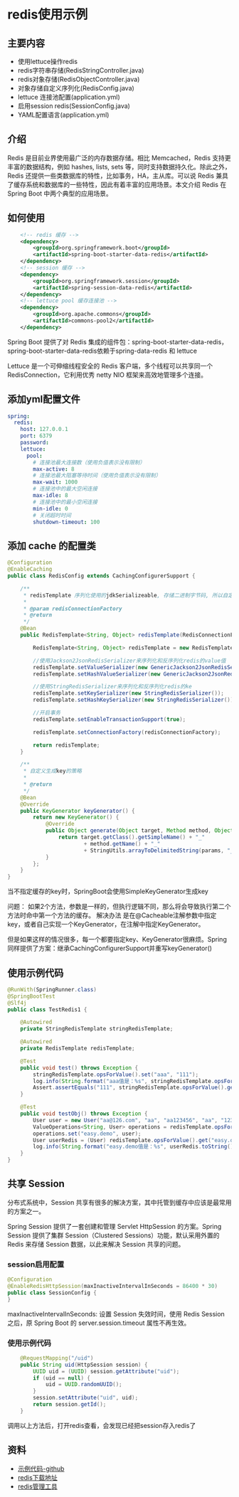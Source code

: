 # redis使用示例

## 主要内容

- 使用lettuce操作redis
- redis字符串存储(RedisStringController.java)
- redis对象存储(RedisObjectController.java)
- 对象存储自定义序列化(RedisConfig.java)
- lettuce 连接池配置(application.yml)
- 启用session redis(SessionConfig.java)
- YAML配置语言(application.yml)

## 介绍

Redis 是目前业界使用最广泛的内存数据存储。相比 Memcached，Redis 支持更丰富的数据结构，例如 hashes, lists, sets 等，同时支持数据持久化。除此之外，Redis 还提供一些类数据库的特性，比如事务，HA，主从库。可以说 Redis 兼具了缓存系统和数据库的一些特性，因此有着丰富的应用场景。本文介绍 Redis 在 Spring Boot 中两个典型的应用场景。

## 如何使用

```xml
    <!-- redis 缓存 -->
    <dependency>
        <groupId>org.springframework.boot</groupId>
        <artifactId>spring-boot-starter-data-redis</artifactId>
    </dependency>
    <!-- session 缓存 -->
    <dependency>
        <groupId>org.springframework.session</groupId>
        <artifactId>spring-session-data-redis</artifactId>
    </dependency>
    <!-- lettuce pool 缓存连接池 -->
    <dependency>
        <groupId>org.apache.commons</groupId>
        <artifactId>commons-pool2</artifactId>
    </dependency>
```

Spring Boot 提供了对 Redis 集成的组件包：spring-boot-starter-data-redis，spring-boot-starter-data-redis依赖于spring-data-redis 和 lettuce

Lettuce 是一个可伸缩线程安全的 Redis 客户端，多个线程可以共享同一个 RedisConnection，它利用优秀 netty NIO 框架来高效地管理多个连接。

## 添加yml配置文件

```yaml
spring:
  redis:
    host: 127.0.0.1
    port: 6379
    password:
    lettuce:
      pool:
        # 连接池最大连接数（使用负值表示没有限制）
        max-active: 8
        # 连接池最大阻塞等待时间（使用负值表示没有限制）
        max-wait: 1000
        # 连接池中的最大空闲连接
        max-idle: 8
        # 连接池中的最小空闲连接
        min-idle: 0
        # 关闭超时时间
        shutdown-timeout: 100
```

## 添加 cache 的配置类

```java
@Configuration
@EnableCaching
public class RedisConfig extends CachingConfigurerSupport {

    /**
     * redisTemplate 序列化使用的jdkSerializeable, 存储二进制字节码, 所以自定义序列化类,方便调试redis
     *
     * @param redisConnectionFactory
     * @return
     */
    @Bean
    public RedisTemplate<String, Object> redisTemplate(RedisConnectionFactory redisConnectionFactory) {

        RedisTemplate<String, Object> redisTemplate = new RedisTemplate<>();

        //使用Jackson2JsonRedisSerializer来序列化和反序列化redis的value值
        redisTemplate.setValueSerializer(new GenericJackson2JsonRedisSerializer());
        redisTemplate.setHashValueSerializer(new GenericJackson2JsonRedisSerializer());

        //使用StringRedisSerializer来序列化和反序列化redis的ke
        redisTemplate.setKeySerializer(new StringRedisSerializer());
        redisTemplate.setHashKeySerializer(new StringRedisSerializer());

        //开启事务
        redisTemplate.setEnableTransactionSupport(true);

        redisTemplate.setConnectionFactory(redisConnectionFactory);

        return redisTemplate;
    }

    /**
     * 自定义生成key的策略
     *
     * @return
     */
    @Bean
    @Override
    public KeyGenerator keyGenerator() {
        return new KeyGenerator() {
            @Override
            public Object generate(Object target, Method method, Object... params) {
                return target.getClass().getSimpleName() + "_"
                        + method.getName() + "_"
                        + StringUtils.arrayToDelimitedString(params, "_");
            }
        };
    }
}
```

当不指定缓存的key时，SpringBoot会使用SimpleKeyGenerator生成key

问题：
    如果2个方法，参数是一样的，但执行逻辑不同，那么将会导致执行第二个方法时命中第一个方法的缓存。
解决办法
    是在@Cacheable注解参数中指定key，或者自己实现一个KeyGenerator，在注解中指定KeyGenerator。

但是如果这样的情况很多，每一个都要指定key、KeyGenerator很麻烦。Spring同样提供了方案：继承CachingConfigurerSupport并重写keyGenerator()

## 使用示例代码

```java
@RunWith(SpringRunner.class)
@SpringBootTest
@Slf4j
public class TestRedis1 {

    @Autowired
    private StringRedisTemplate stringRedisTemplate;

    @Autowired
    private RedisTemplate redisTemplate;

    @Test
    public void test() throws Exception {
        stringRedisTemplate.opsForValue().set("aaa", "111");
        log.info(String.format("aaa值是：%s", stringRedisTemplate.opsForValue().get("aaa")));
        Assert.assertEquals("111", stringRedisTemplate.opsForValue().get("aaa"));
    }

    @Test
    public void testObj() throws Exception {
        User user = new User("aa@126.com", "aa", "aa123456", "aa", "123");
        ValueOperations<String, User> operations = redisTemplate.opsForValue();
        operations.set("easy.demo", user);
        User userRedis = (User) redisTemplate.opsForValue().get("easy.demo");
        log.info(String.format("easy.demo值是：%s", userRedis.toString()));
    }
}
```

## 共享 Session

分布式系统中，Session 共享有很多的解决方案，其中托管到缓存中应该是最常用的方案之一。

Spring Session 提供了一套创建和管理 Servlet HttpSession 的方案。Spring Session 提供了集群 Session（Clustered Sessions）功能，默认采用外置的 Redis 来存储 Session 数据，以此来解决 Session 共享的问题。

### session启用配置

```java
@Configuration
@EnableRedisHttpSession(maxInactiveIntervalInSeconds = 86400 * 30)
public class SessionConfig {
}
```

maxInactiveIntervalInSeconds: 设置 Session 失效时间，使用 Redis Session 之后，原 Spring Boot 的 server.session.timeout 属性不再生效。

### 使用示例代码

```java
    @RequestMapping("/uid")
    public String uid(HttpSession session) {
        UUID uid = (UUID) session.getAttribute("uid");
        if (uid == null) {
            uid = UUID.randomUUID();
        }
        session.setAttribute("uid", uid);
        return session.getId();
    }
```

调用以上方法后，打开redis查看，会发现已经把session存入redis了

## 资料

- [示例代码-github](https://github.com/smltq/spring-boot-demo/blob/master/data-redis/HELP.md)
- [redis下载地址](https://github.com/microsoftarchive/redis/releases)
- [redis管理工具](https://github.com/necan/RedisDesktopManager-Windows/releases)